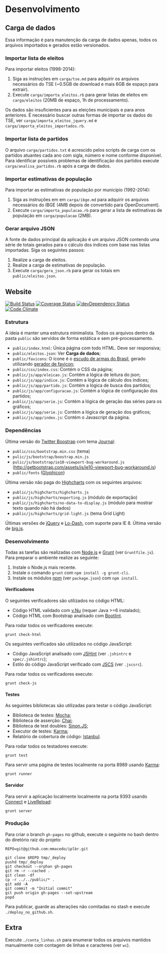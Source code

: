 # Desenvolvimento

## Carga de dados

Essa informação é para manutenção da carga de dados apenas, todos os arquivos importados e gerados estão versionados.

### Importar lista de eleitos

Para importar eleitos (1998-2014):

1. Siga as instruções em `carga/tse.md` para adquirir os arquivos necessários do TSE (~0.5GB de download e mais 6GB de espaço para extrair).
2. Execute `carga/importa_eleitos.rb` para gerar listas de eleitos em `carga/eleitos` (20MB de espaço, 1h de processamento).

Os dados são insuficientes para as eleições municipais e para anos anteriores. É necessário buscar outras formas de importar os dados do TSE, ver `carga/importa_eleitos_jquery.md` e `carga/importa_eleitos_importados.rb`.

### Importar lista de partidos

O arquivo `carga/partidos.txt` é acrescido pelos scripts de carga com os partidos atuantes cada ano com sigla, número e nome conforme disponível. Para identificar possíveis problemas de identificação dos partidos execute `carga/analisa_partidos.rb` após a carga de dados.

### Importar estimativas de população

Para importar as estimativas de população por município (1992-2014):

1. Siga as instruções em em `carga/ibge.md` para adquirir os arquivos necessários do IBGE (4MB depois de convertido para OpenDocument).
2. Execute `carga/importa_populacao.rb` para gerar a lista de estimativas de população em `carga/populacao` (2MB).

### Gerar arquivo JSON

A fonte de dados principal da aplicação é um arquivo JSON contendo uma série de totais gerados para o cálculo dos índices com base nas listas importadas. Siga os seguintes passos:

1. Realize a carga de eleitos.
2. Realize a carga de estimativas de população.
3. Execute `carga/gera_json.rb` para gerar os totais em `public/eleitos.json`.

## Website

[![Build Status](https://travis-ci.org/mmacedo/iplbr.svg)](https://travis-ci.org/mmacedo/iplbr) [![Coverage Status](https://coveralls.io/repos/mmacedo/iplbr/badge.svg?branch=master&service=github)](https://coveralls.io/github/mmacedo/iplbr?branch=master) [![devDependency Status](https://david-dm.org/mmacedo/iplbr/dev-status.svg)](https://david-dm.org/mmacedo/iplbr#info=devDependencies) [![Code Climate](https://codeclimate.com/github/mmacedo/iplbr/badges/gpa.svg)](https://codeclimate.com/github/mmacedo/iplbr)

### Estrutura

A ideia é manter uma estrutura minimalista. Todos os arquivos dentro da pasta `public` são servidos de forma estática e sem pré-processamento.

- `public/index.html`: Única página com todo HTML. Deve ser responsiva;
- `public/eleitos.json`: Ver **Carga de dados**;
- `public/favicons`: O ícone é o [escudo de armas do Brasil](https://commons.wikimedia.org/wiki/File:Coat_of_arms_of_Brazil.svg), gerado utilizando [gerador de favicon](http://realfavicongenerator.net/);
- `public/css/index.css`: Contém o CSS da página;
- `public/js/app/eleicao.js`: Contém a lógica de leitura do json;
- `public/js/app/indice.js`: Contém a lógica de cálculo dos índices;
- `public/js/app/partido.js`: Contém a lógica de busca dos partidos;
- `public/js/app/configuracao.js`: Contém a lógica de configuração dos partidos;
- `public/js/app/serie.js`: Contém a lógica de geração das séries para os gráficos;
- `public/js/app/serie.js`: Contém a lógica de geração dos gráficos;
- `public/js/app/index.js`: Contém o Javascript da página.

### Dependências

Última versão do [Twitter Boostrap](http://getbootstrap.com/) com tema [Journal](https://bootswatch.com/journal/):

- `public/css/bootstrap.min.css` (tema)
- `pulic/js/bootstrap/boostrap.min.js`
- `pulic/js/bootstrap/ie10-viewport-bug-workaround.js` (http://getbootstrap.com/assets/js/ie10-viewport-bug-workaround.js)
- `public/fonts` ([Glyphicon](http://getbootstrap.com/components/#glyphicons))

Última versão não paga do [Highcharts](http://www.highcharts.com/) com os seguintes arquivos:

- `public/js/highcharts/highcharts.js`
- `public/js/highcharts/exporting.js` (módulo de exportação)
- `public/js/highcharts/no-data-to-display.js` (módulo para mostrar texto quando não há dados)
- `public/js/highcharts/grid-light.js` (tema Grid Light)

Últimas versões de [jQuery](https://jquery.com/) e [Lo-Dash](https://lodash.com/), com suporte para IE 8. Última versão de [big.js](http://mikemcl.github.io/big.js/).

### Desenvolvimento

Todas as tarefas são realizadas com [Node.js](https://nodejs.org/) e [Grunt](http://gruntjs.com/) (ver `Gruntfile.js`). Para preparar o ambiente realize as seguinte:

1. Instale o Node.js mais recente.
1. Instale o comando `grunt` com `npm install -g grunt-cli`.
2. Instale os módulos [npm](https://www.npmjs.com/) (ver `package.json`) com `npm install`.

#### Verificadores

O seguintes verificadores são utilizados no código HTML:

- Código HTML validado com [v.Nu](https://validator.github.io/validator/) (requer Java >=6 instalado);
- Código HTML com Bootstrap analisado com [Bootlint](https://github.com/twbs/bootlint).

Para rodar todos os verificadores execute:

```
grunt check-html
```

Os seguintes verificados são utilizados no código JavaScript:

- Código JavaScript analisado com [JSHint](http://jshint.com/) (ver `.jshintrc` e `spec/.jshintrc`);
- Estilo do código JavaScript verificado com [JSCS](http://jscs.info/) (ver `.jscsrc`).

Para rodar todos os verificadores execute:

```
grunt check-js
```

#### Testes

As seguintes bibliotecas são utilizadas para testar o código JavaScript:

- Biblioteca de testes: [Mocha](http://mochajs.org/);
- Biblioteca de asserção: [Chai](http://chaijs.com/);
- Biblioteca de test doubles: [Sinon.JS](http://sinonjs.org/);
- Executor de testes: [Karma](http://karma-runner.github.io/);
- Relatório de cobertura de código: [Istanbul](https://github.com/gotwarlost/istanbul).

Para rodar todos os testadores execute:

```
grunt test
```

Para servir uma página de testes localmente na porta 8989 usando [Karma](http://karma-runner.github.io/):

```
grunt runner
```

#### Servidor

Para servir a aplicação localmente localmente na porta 9393 usando [Connect](https://github.com/senchalabs/connect) e [LiveReload](http://livereload.com/):

```
grunt server
```

### Produção

Para criar o branch `gh-pages` no github, execute o seguinte no bash dentro do diretório raiz do projeto:

    REPO=git@github.com:mmacedo/iplbr.git

    git clone $REPO tmp/_deploy
    pushd tmp/_deploy
    git checkout --orphan gh-pages
    git rm -r --cached .
    git clean -df
    cp -r ../../public/* .
    git add -A
    git commit -m "Initial commit"
    git push origin gh-pages --set-upstream
    popd

Para publicar, guarde as alterações não comitadas no stash e execute `./deploy_no_github.sh`.

## Extra

Execute `./conta_linhas.sh` para enumerar todos os arquivos mantidos manualmente com contagem de linhas e caracteres (ver `wc`).

